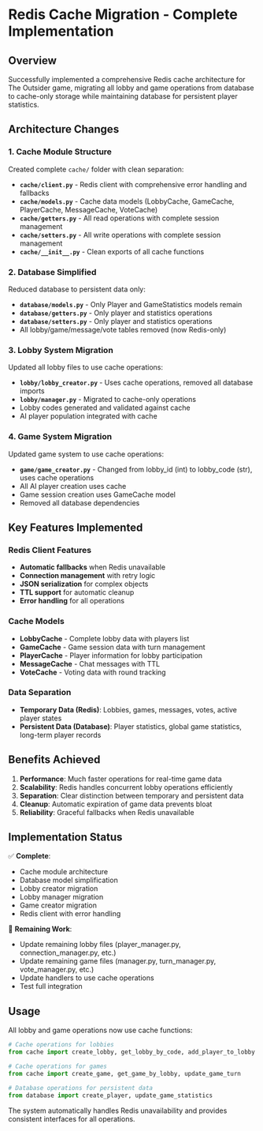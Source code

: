 # Redis Cache Migration - Complete Implementation

## Overview

Successfully implemented a comprehensive Redis cache architecture for The Outsider game, migrating all lobby and game operations from database to cache-only storage while maintaining database for persistent player statistics.

## Architecture Changes

### 1. Cache Module Structure
Created complete `cache/` folder with clean separation:
- **`cache/client.py`** - Redis client with comprehensive error handling and fallbacks
- **`cache/models.py`** - Cache data models (LobbyCache, GameCache, PlayerCache, MessageCache, VoteCache)
- **`cache/getters.py`** - All read operations with complete session management
- **`cache/setters.py`** - All write operations with complete session management
- **`cache/__init__.py`** - Clean exports of all cache functions

### 2. Database Simplified
Reduced database to persistent data only:
- **`database/models.py`** - Only Player and GameStatistics models remain
- **`database/getters.py`** - Only player and statistics operations
- **`database/setters.py`** - Only player and statistics operations
- All lobby/game/message/vote tables removed (now Redis-only)

### 3. Lobby System Migration
Updated all lobby files to use cache operations:
- **`lobby/lobby_creator.py`** - Uses cache operations, removed all database imports
- **`lobby/manager.py`** - Migrated to cache-only operations
- Lobby codes generated and validated against cache
- AI player population integrated with cache

### 4. Game System Migration  
Updated game system to use cache operations:
- **`game/game_creator.py`** - Changed from lobby_id (int) to lobby_code (str), uses cache operations
- All AI player creation uses cache
- Game session creation uses GameCache model
- Removed all database dependencies

## Key Features Implemented

### Redis Client Features
- **Automatic fallbacks** when Redis unavailable
- **Connection management** with retry logic
- **JSON serialization** for complex objects
- **TTL support** for automatic cleanup
- **Error handling** for all operations

### Cache Models
- **LobbyCache** - Complete lobby data with players list
- **GameCache** - Game session data with turn management
- **PlayerCache** - Player information for lobby participation
- **MessageCache** - Chat messages with TTL
- **VoteCache** - Voting data with round tracking

### Data Separation
- **Temporary Data (Redis)**: Lobbies, games, messages, votes, active player states
- **Persistent Data (Database)**: Player statistics, global game statistics, long-term player records

## Benefits Achieved

1. **Performance**: Much faster operations for real-time game data
2. **Scalability**: Redis handles concurrent lobby operations efficiently  
3. **Separation**: Clear distinction between temporary and persistent data
4. **Cleanup**: Automatic expiration of game data prevents bloat
5. **Reliability**: Graceful fallbacks when Redis unavailable

## Implementation Status

✅ **Complete**:
- Cache module architecture
- Database model simplification
- Lobby creator migration
- Lobby manager migration  
- Game creator migration
- Redis client with error handling

🔄 **Remaining Work**:
- Update remaining lobby files (player_manager.py, connection_manager.py, etc.)
- Update remaining game files (manager.py, turn_manager.py, vote_manager.py, etc.)
- Update handlers to use cache operations
- Test full integration

## Usage

All lobby and game operations now use cache functions:

```python
# Cache operations for lobbies
from cache import create_lobby, get_lobby_by_code, add_player_to_lobby

# Cache operations for games  
from cache import create_game, get_game_by_lobby, update_game_turn

# Database operations for persistent data
from database import create_player, update_game_statistics
```

The system automatically handles Redis unavailability and provides consistent interfaces for all operations.